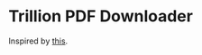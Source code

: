 # Trillion PDF Downloader

Inspired by [this](http://www.os-book.com/OSE2/practice-exer-dir/index.html).
